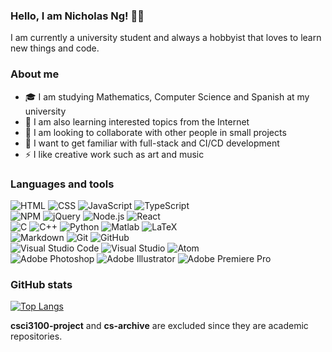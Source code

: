 ### Hello, I am Nicholas Ng! 👋🏻
I am currently a university student and always a hobbyist that loves to learn new things and code.

### About me
- 🎓 I am studying Mathematics, Computer Science and Spanish at my university
- 🌱 I am also learning interested topics from the Internet
- 👯 I am looking to collaborate with other people in small projects
- 🥅 I want to get familiar with full-stack and CI/CD development
- ⚡ I like creative work such as art and music

### Languages and tools
![HTML](https://img.shields.io/badge/-HTML-e34f26?style=flat-square&logo=html5&logoColor=ffffff)
![CSS](https://img.shields.io/badge/-CSS-1572b6?style=flat-square&logo=css3&logoColor=ffffff)
![JavaScript](https://img.shields.io/badge/-JavaScript-f7df1e?style=flat-square&logo=javascript&logoColor=303030)
![TypeScript](https://img.shields.io/badge/-TypeScript-3178c6?style=flat-square&logo=typescript&logoColor=ffffff)\
![NPM](https://img.shields.io/badge/-NPM-cb3837?style=flat-square&logo=npm&logoColor=ffffff)
![jQuery](https://img.shields.io/badge/-jQuery-0769ad?style=flat-square&logo=jquery&logoColor=ffffff)
![Node.js](https://img.shields.io/badge/-Node%2ejs-339933?style=flat-square&logo=node%2ejs&logoColor=ffffff)
![React](https://img.shields.io/badge/-React-61dafb?style=flat-square&logo=react&logoColor=303030)\
![C](https://img.shields.io/badge/-C-a8b9cc?style=flat-square&logo=c&logoColor=303030)
![C++](https://img.shields.io/badge/-C++-00599c?style=flat-square&logo=c%2B%2B&logoColor=ffffff)
![Python](https://img.shields.io/badge/-Python-3776ab?style=flat-square&logo=python&logoColor=ffffff)
![Matlab](https://img.shields.io/badge/-MATLAB-0076ab?style=flat-square&logo=mathworks&logoColor=ffffff)
![LaTeX](https://img.shields.io/badge/-LaTeX-008080?style=flat-square&logo=latex&logoColor=ffffff)\
![Markdown](https://img.shields.io/badge/-Markdown-000000?style=flat-square&logo=markdown&logoColor=ffffff)
![Git](https://img.shields.io/badge/-Git-f05032?style=flat-square&logo=git&logoColor=ffffff)
![GitHub](https://img.shields.io/badge/-GitHub-181717?style=flat-square&logo=github&logoColor=ffffff)\
![Visual Studio Code](https://img.shields.io/badge/-Visual%20Studio%20Code-007acc?style=flat-square&logo=visual-studio-code&logoColor=ffffff)
![Visual Studio](https://img.shields.io/badge/-Visual%20Studio-5c2d91?style=flat-square&logo=visual-studio&logoColor=ffffff)
![Atom](https://img.shields.io/badge/-Atom-66595c?style=flat-square&logo=atom&logoColor=ffffff)\
![Adobe Photoshop](https://img.shields.io/badge/-Adobe%20Photoshop-31a8ff?style=flat-square&logo=adobe-photoshop&logoColor=ffffff)
![Adobe Illustrator](https://img.shields.io/badge/-Adobe%20Illustrator-ff9a00?style=flat-square&logo=adobe-illustrator&logoColor=ffffff)
![Adobe Premiere Pro](https://img.shields.io/badge/-Adobe%20Premiere%20Pro-9999ff?style=flat-square&logo=adobe-premiere-pro&logoColor=ffffff)

### GitHub stats
[![Top Langs](https://github-readme-stats.vercel.app/api/top-langs/?username=onenylxus&exclude_repo=csci3100-project,cs-archive&theme=dark&layout=compact)](https://github.com/anuraghazra/github-readme-stats)

**csci3100-project** and **cs-archive** are excluded since they are academic repositories.
